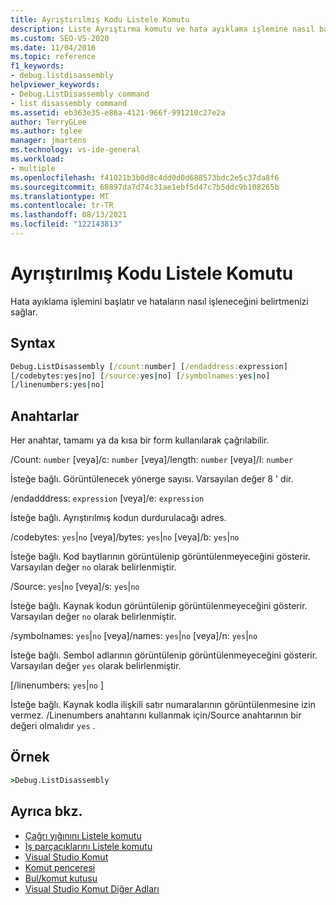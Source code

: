 ```yaml
---
title: Ayrıştırılmış Kodu Listele Komutu
description: Liste Ayrıştırma komutu ve hata ayıklama işlemine nasıl başladığı hakkında bilgi edinin ve hataların nasıl işleneceğini belirtmenize izin verir.
ms.custom: SEO-VS-2020
ms.date: 11/04/2016
ms.topic: reference
f1_keywords:
- debug.listdisassembly
helpviewer_keywords:
- Debug.ListDisassembly command
- list disassembly command
ms.assetid: eb363e35-e86a-4121-966f-991210c27e2a
author: TerryGLee
ms.author: tglee
manager: jmartens
ms.technology: vs-ide-general
ms.workload:
- multiple
ms.openlocfilehash: f41021b3b0d8c4dd0d0d688573bdc2e5c37da8f6
ms.sourcegitcommit: 68897da7d74c31ae1ebf5d47c7b5ddc9b108265b
ms.translationtype: MT
ms.contentlocale: tr-TR
ms.lasthandoff: 08/13/2021
ms.locfileid: "122143813"
---
```

# <a name="list-disassembly-command"></a>Ayrıştırılmış Kodu Listele Komutu
Hata ayıklama işlemini başlatır ve hataların nasıl işleneceğini belirtmenizi sağlar.

## <a name="syntax"></a>Syntax

```cmd
Debug.ListDisassembly [/count:number] [/endaddress:expression]
[/codebytes:yes|no] [/source:yes|no] [/symbolnames:yes|no]
[/linenumbers:yes|no]
```

## <a name="switches"></a>Anahtarlar
Her anahtar, tamamı ya da kısa bir form kullanılarak çağrılabilir.

/Count: `number` [veya]/c: `number` [veya]/length: `number` [veya]/l: `number`

İsteğe bağlı. Görüntülenecek yönerge sayısı. Varsayılan değer 8 ' dir.

/endadddress: `expression` [veya]/e: `expression`

İsteğe bağlı. Ayrıştırılmış kodun durdurulacağı adres.

/codebytes: `yes`&#124;`no` [veya]/bytes: `yes`&#124;`no` [veya]/b: `yes`&#124;`no`

İsteğe bağlı. Kod baytlarının görüntülenip görüntülenmeyeceğini gösterir. Varsayılan değer `no` olarak belirlenmiştir.

/Source: `yes`&#124;`no` [veya]/s: `yes`&#124;`no`

İsteğe bağlı. Kaynak kodun görüntülenip görüntülenmeyeceğini gösterir. Varsayılan değer `no` olarak belirlenmiştir.

/symbolnames: `yes`&#124;`no` [veya]/names: `yes`&#124;`no` [veya]/n: `yes`&#124;`no`

İsteğe bağlı. Sembol adlarının görüntülenip görüntülenmeyeceğini gösterir. Varsayılan değer `yes` olarak belirlenmiştir.

 [/linenumbers: `yes`&#124;`no` ]

İsteğe bağlı. Kaynak kodla ilişkili satır numaralarının görüntülenmesine izin vermez. /Linenumbers anahtarını kullanmak için/Source anahtarının bir değeri olmalıdır `yes` .

## <a name="example"></a>Örnek

```cmd
>Debug.ListDisassembly
```

## <a name="see-also"></a>Ayrıca bkz.

- [Çağrı yığınını Listele komutu](../../ide/reference/list-call-stack-command.md)
- [Iş parçacıklarını Listele komutu](../../ide/reference/list-threads-command.md)
- [Visual Studio Komut](../../ide/reference/visual-studio-commands.md)
- [Komut penceresi](../../ide/reference/command-window.md)
- [Bul/komut kutusu](../../ide/find-command-box.md)
- [Visual Studio Komut Diğer Adları](../../ide/reference/visual-studio-command-aliases.md)
